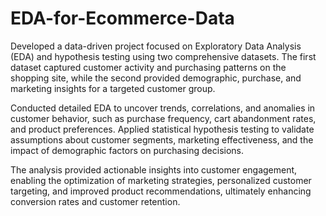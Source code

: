 # **EDA-for-Ecommerce-Data**

Developed a data-driven project focused on Exploratory Data Analysis (EDA) and hypothesis testing using two comprehensive datasets. The first dataset captured customer activity and purchasing patterns on the shopping site, while the second provided demographic, purchase, and marketing insights for a targeted customer group.

Conducted detailed EDA to uncover trends, correlations, and anomalies in customer behavior, such as purchase frequency, cart abandonment rates, and product preferences. Applied statistical hypothesis testing to validate assumptions about customer segments, marketing effectiveness, and the impact of demographic factors on purchasing decisions.

The analysis provided actionable insights into customer engagement, enabling the optimization of marketing strategies, personalized customer targeting, and improved product recommendations, ultimately enhancing conversion rates and customer retention.
